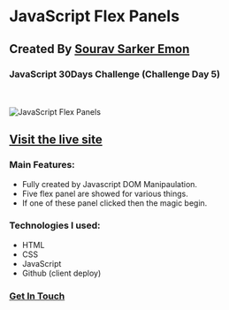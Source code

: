 # JavaScript Flex Panels
## Created By [Sourav Sarker Emon](https://find-sourav.netlify.app/)
### JavaScript 30Days Challenge (Challenge Day 5)
 <br> <br>
![JavaScript Flex Panels](https://i.ibb.co/Pmqcmnv/javascript-flex-panel.png)


## [Visit the live site](https://souemon16.github.io/javascript-flex-panel-gallery/)

### Main Features:
- Fully created by Javascript DOM Manipaulation.
- Five flex panel are showed for various things.
- If one of these panel clicked then the magic begin.

### Technologies I used: 
- HTML
- CSS
- JavaScript
- Github (client deploy)

### [Get In Touch](https://find-sourav.netlify.app/)


